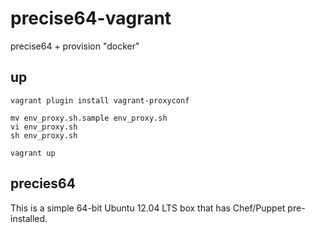 precise64-vagrant
=================
 precise64 + provision "docker"

## up
    vagrant plugin install vagrant-proxyconf

    mv env_proxy.sh.sample env_proxy.sh
    vi env_proxy.sh
    sh env_proxy.sh

    vagrant up

## precies64 
This is a simple 64-bit Ubuntu 12.04 LTS box that has Chef/Puppet pre-installed.
